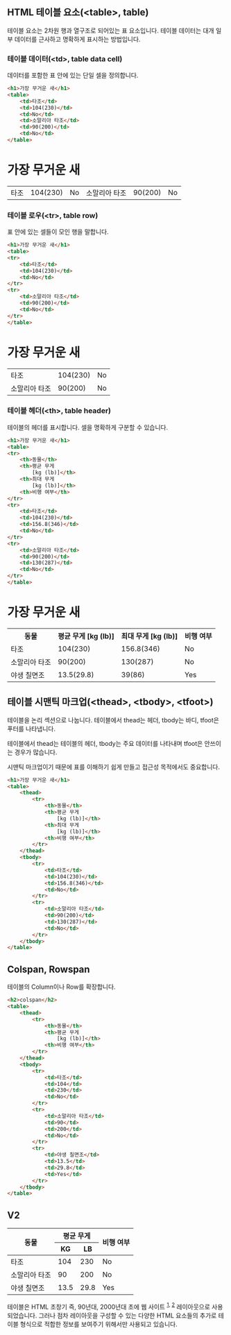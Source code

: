 ## HTML 테이블 요소(\<table>, table)

테이블 요소는 2차원 행과 열구조로 되어있는 표 요소입니다. 테이블 데이터는 대개 일부 데이터를 근사하고 명확하게 표시하는 방법입니다.

### 테이블 데이터(\<td>, table data cell)

데이터를 포함한 표 안에 있는 단일 셀을 정의합니다.

```html
<h1>가장 무거운 새</h1>
<table>
    <td>타조</td>
    <td>104(230)</td>
    <td>No</td>
    <td>소말리아 타조</td>
    <td>90(200)</td>
    <td>No</td>
</table>
```

<h1>가장 무거운 새</h1>
<table>
    <td>타조</td>
    <td>104(230)</td>
    <td>No</td>
    <td>소말리아 타조</td>
    <td>90(200)</td>
    <td>No</td>
</table>

### 테이블 로우(\<tr>, table row)

표 안에 있는 셀들이 모인 행을 말합니다.

```html
<h1>가장 무거운 새</h1>
<table>
<tr>
    <td>타조</td>
    <td>104(230)</td>
    <td>No</td>
</tr>
<tr>
    <td>소말리아 타조</td>
    <td>90(200)</td>
    <td>No</td>
</tr>
</table>
```

<h1>가장 무거운 새</h1>
<table>
<tr>
    <td>타조</td>
    <td>104(230)</td>
    <td>No</td>
</tr>
<tr>
    <td>소말리아 타조</td>
    <td>90(200)</td>
    <td>No</td>
</tr>
</table>

### 테이블 헤더(\<th>, table header)

테이블의 헤더를 표시합니다. 셀을 명확하게 구분할 수 있습니다.

```html
<h1>가장 무거운 새</h1>
<table>
<tr>
    <th>동물</th>
    <th>평균 무게
        [kg (lb)]</th>
    <th>최대 무게
        [kg (lb)]</th>
    <th>비행 여부</th>
</tr>
<tr>
    <td>타조</td>
    <td>104(230)</td>
    <td>156.8(346)</td>
    <td>No</td>
</tr>
<tr>
    <td>소말리아 타조</td>
    <td>90(200)</td>
    <td>130(287)</td>
    <td>No</td>
</tr>
</table>
```

<h1>가장 무거운 새</h1>
<table>
<tr>
    <th>동물</th>
    <th>평균 무게
        [kg (lb)]</th>
    <th>최대 무게
        [kg (lb)]</th>
    <th>비행 여부</th>
</tr>
<tr>
    <td>타조</td>
    <td>104(230)</td>
    <td>156.8(346)</td>
    <td>No</td>
</tr>
<tr>
    <td>소말리아 타조</td>
    <td>90(200)</td>
    <td>130(287)</td>
    <td>No</td>
</tr>
<tr>
    <td>야생 칠면조</td>
    <td>13.5(29.8)</td>
    <td>39(86)</td>
    <td>Yes</td>
</tr>
</table>

## 테이블 시맨틱 마크업(\<thead>, \<tbody>, \<tfoot>)

테이블을 논리 섹션으로 나눕니다. 테이블에서 thead는 헤더, tbody는 바디, tfoot은 푸터를 나타냅니다.

테이블에서 thead는 테이블의 헤더, tbody는 주요 데이터를 나타내며 tfoot은 안쓰이는 경우가 많습니다.

시맨틱 마크업이기 때문에 표를 이해하기 쉽게 만들고 접근성 목적에서도 중요합니다.

```html
<h1>가장 무거운 새</h1>
<table>
    <thead>
        <tr>
            <th>동물</th>
            <th>평균 무게
                [kg (lb)]</th>
            <th>최대 무게
                [kg (lb)]</th>
            <th>비행 여부</th>
        </tr>
    </thead>
    <tbody>
        <tr>
            <td>타조</td>
            <td>104(230)</td>
            <td>156.8(346)</td>
            <td>No</td>
        </tr>
        <tr>
            <td>소말리아 타조</td>
            <td>90(200)</td>
            <td>130(287)</td>
            <td>No</td>
        </tr>
    </tbody>
</table>
```

## Colspan, Rowspan

테이블의 Column이나 Row를 확장합니다.

```html
<h2>colspan</h2>
<table>
    <thead>
        <tr>
            <th>동물</th>
            <th>평균 무게
                [kg (lb)]</th>
            <th>비행 여부</th>
        </tr>
    </thead>
    <tbody>
        <tr>
            <td>타조</td>
            <td>104</td>
            <td>230</td>
            <td>No</td>
        </tr>
        <tr>
            <td>소말리아 타조</td>
            <td>90</td>
            <td>200</td>
            <td>No</td>
        </tr>
        <tr>
            <td>야생 칠면조</td>
            <td>13.5</td>
            <td>29.8</td>
            <td>Yes</td>
        </tr>
    </tbody>
</table>
```

<h2>V2</h2>
<table>
    <thead>
        <tr>
            <th rowspan="2">동물</th>
            <th colspan="2">평균 무게</th>
            <th rowspan="2">비행 여부</th>
        </tr>
        <tr>
            <th>KG</th>
            <th>LB</th>
        </tr>
    </thead>
    <tbody>
        <tr>
            <td>타조</td>
            <td>104</td>
            <td>230</td>
            <td>No</td>
        </tr>
        <tr>
            <td>소말리아 타조</td>
            <td>90</td>
            <td>200</td>
            <td>No</td>
        </tr>
        <tr>
            <td>야생 칠면조</td>
            <td>13.5</td>
            <td>29.8</td>
            <td>Yes</td>
        </tr>
    </tbody>
</table>

테이블은 HTML 초창기 즉, 90년대, 2000년대 초에 웹 사이트 <sup>[1], [2]</sup> 레이아웃으로 사용되었습니다. 그러나 점차 레이아웃을 구성할 수 있는 다양한 HTML 요소들의 추가로 테이블 형식으로 적합한 정보를 보여주기 위해서만 사용되고 있습니다.

[1]: http://www.dolekemp96.org/main.htm
[2]: https://www.spacejam.com/1996/
